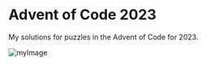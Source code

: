 # Advent of Code 2023

My solutions for puzzles in the Advent of Code for 2023. 


![myImage](https://www.pinterest.com%2Fpin%2F775041417121816943%2F&psig=AOvVaw3JyNqUvBmF4_s0TccfLrC&ust=1701842215195000&source=images&cd=vfe&ved=0CBEQjRxqFwoTCNjCmbfO94IDFQAAAAAdAAAAABAE)
